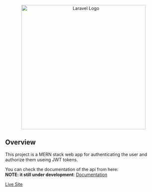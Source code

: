 <p align="center"><a href="https://blog.apitier.com/what-is-mern-stack-real-life-examples/" target="_blank"><img src="https://i0.wp.com/blog.apitier.com/wp-content/uploads/2023/02/MERN_Stack.jpg?w=560&ssl=1" width="400" alt="Laravel Logo"></a></p>

## Overview

This project is a MERN stack web app for authenticating the user and authorize them useing JWT tokens.

You can check the documentation of the api from here:<br>
**NOTE: it still under development**:
[Documentation](https://documenter.getpostman.com/view/31966634/2sA3XY7dsm)

[Live Site](https://mern-auth-5c55.onrender.com/)


